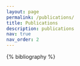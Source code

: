 ```yaml
---
layout: page
permalink: /publications/
title: Publications
description: publications
nav: true
nav_order: 2
---
```


<!-- _pages/publications.md -->

<div class="publications">

{% bibliography %}

</div>
